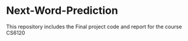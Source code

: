 # Next-Word-Prediction
This repository includes the Final project code and report for the course CS6120
